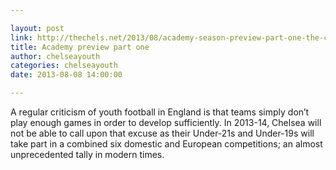 ```yaml
---

layout: post
link: http://thechels.net/2013/08/academy-season-preview-part-one-the-competitions/
title: Academy preview part one
author: chelseayouth
categories: chelseayouth
date: 2013-08-08 14:00:00

---
```


A regular criticism of youth football in England is that teams simply don’t play enough games in order to 
develop sufficiently. In 2013-14, Chelsea will not be able to call upon that excuse as their Under-21s 
and Under-19s will take part in a combined six domestic and European competitions; an almost unprecedented 
tally in modern times.
